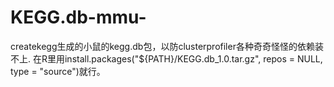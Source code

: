 # KEGG.db-mmu-
createkegg生成的小鼠的kegg.db包，以防clusterprofiler各种奇奇怪怪的依赖装不上. 在R里用install.packages("${PATH}/KEGG.db_1.0.tar.gz", repos = NULL, type = "source")就行。
